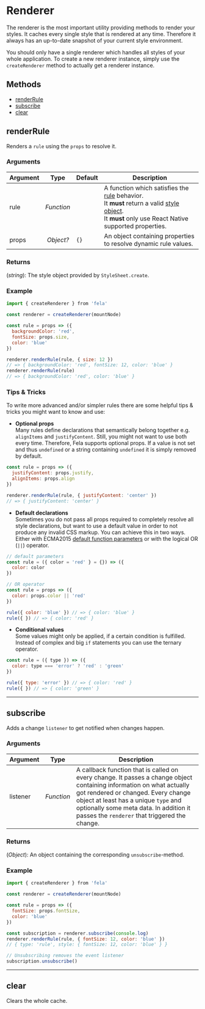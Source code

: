 # Renderer

The renderer is the most important utility providing methods to render your styles. It caches every single style that is rendered at any time. Therefore it always has an up-to-date snapshot of your current style environment.<br>

You should only have a single renderer which handles all styles of your whole application.
To create a new renderer instance, simply use the `createRenderer` method to actually get a renderer instance.

## Methods
* [renderRule](#renderrule)
* [subscribe](#subscribe)
* [clear](#clear)

## renderRule
Renders a `rule` using the `props` to resolve it.

### Arguments
| Argument | Type | Default | Description |
| --- | --- | --- | --- |
| rule | *Function* | | A function which satisfies the [rule](../../basics/Rules.md) behavior.<br>It **must** return a valid [style object](../../basics/Rules.md#styleobject).<br>It **must** only use React Native supported properties. |
| props | *Object?* | `{}` | An object containing properties to resolve dynamic rule values. |

### Returns
(*string*): The style object provided by `StyleSheet.create`.

### Example
```javascript
import { createRenderer } from 'fela'

const renderer = createRenderer(mountNode)

const rule = props => ({
  backgroundColor: 'red',
  fontSize: props.size,
  color: 'blue'
})

renderer.renderRule(rule, { size: 12 })
// => { backgroundColor: 'red', fontSize: 12, color: 'blue' }
renderer.renderRule(rule)
// => { backgroundColor: 'red', color: 'blue' }
```


### Tips & Tricks
To write more advanced and/or simpler rules there are some helpful tips & tricks you might want to know and use:

* **Optional props**<br>
Many rules define declarations that semantically belong together e.g. `alignItems` and `justifyContent`. Still, you might not want to use both every time. Therefore, Fela supports optional props. If a value is not set and thus `undefined` or a string containing `undefined` it is simply removed by default.

```javascript
const rule = props => ({
  justifyContent: props.justify,
  alignItems: props.align
})

renderer.renderRule(rule, { justifyContent: 'center' })
// => { justifyContent: 'center' }
```

* **Default declarations**<br>
Sometimes you do not pass all props required to completely resolve all style declarations, but want to use a default value in order to not produce any invalid CSS markup. You can achieve this in two ways. Either with ECMA2015 [default function parameters](https://developer.mozilla.org/en-US/docs/Web/JavaScript/Reference/Functions/Default_parameters) or with the logical OR (`||`) operator.

```javascript
// default parameters
const rule = ({ color = 'red' } = {}) => ({
  color: color
})

// OR operator
const rule = props => ({
  color: props.color || 'red'
})

rule({ color: 'blue' }) // => { color: 'blue' }
rule({ }) // => { color: 'red' }
```

* **Conditional values**<br>
Some values might only be applied, if a certain condition is fulfilled. Instead of complex and big `if` statements you can use the ternary operator.

```javascript
const rule = ({ type }) => ({
  color: type === 'error' ? 'red' : 'green'
})

rule({ type: 'error' }) // => { color: 'red' }
rule({ }) // => { color: 'green' }
```

---

## subscribe

Adds a change `listener` to get notified when changes happen.

### Arguments
| Argument | Type | Description |
| --- | --- | --- |
| listener | *Function* | A callback function that is called on every change. It passes a change object containing information on what actually got rendered or changed. Every change object at least has a unique `type` and optionally some meta data. In addition it passes the `renderer` that triggered the change. |

### Returns
(*Object*): An object containing the corresponding `unsubscribe`-method.

### Example
```javascript
import { createRenderer } from 'fela'

const renderer = createRenderer(mountNode)

const rule = props => ({
  fontSize: props.fontSize,
  color: 'blue'
})

const subscription = renderer.subscribe(console.log)
renderer.renderRule(rule, { fontSize: 12, color: 'blue' })
// { type: 'rule', style: { fontSize: 12, color: 'blue' } }

// Unsubscribing removes the event listener
subscription.unsubscribe()
```

---

## clear
Clears the whole cache.
